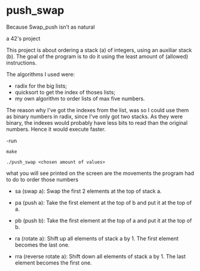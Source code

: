 # push_swap
Because Swap_push isn’t as natural

a 42's project

This project is about ordering a stack (a) of integers, using an auxiliar stack (b).
The goal of the program is to do it using the least amount of (allowed) instructions.

The algorithms I used were: 

- radix for the big lists;
- quicksort to get the index of thoses lists;
- my own algorithm to order lists of max five numbers.

The reason why I've got the indexes from the list, was so I could use them as binary numbers in radix, since I've only got two stacks.
As they were binary, the indexes would probably have less bits to read than the original numbers. Hence it would execute faster.

-run 

```make```

```./push_swap <chosen amount of values>```

what you will see printed on the screen are the movements the program had to do to order those numbers

- sa (swap a): Swap the first 2 elements at the top of stack a.

- pa (push a): Take the first element at the top of b and put it at the top of a.

- pb (push b): Take the first element at the top of a and put it at the top of b.

- ra (rotate a): Shift up all elements of stack a by 1.
The first element becomes the last one.

- rra (reverse rotate a): Shift down all elements of stack a by 1.
The last element becomes the first one.
